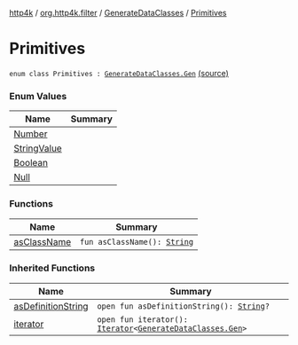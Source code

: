 [http4k](../../../index.md) / [org.http4k.filter](../../index.md) / [GenerateDataClasses](../index.md) / [Primitives](./index.md)

# Primitives

`enum class Primitives : `[`GenerateDataClasses.Gen`](../-gen/index.md) [(source)](https://github.com/http4k/http4k/blob/master/http4k-core/src/main/kotlin/org/http4k/filter/GenerateDataClasses.kt#L42)

### Enum Values

| Name | Summary |
|---|---|
| [Number](-number.md) |  |
| [StringValue](-string-value.md) |  |
| [Boolean](-boolean.md) |  |
| [Null](-null.md) |  |

### Functions

| Name | Summary |
|---|---|
| [asClassName](as-class-name.md) | `fun asClassName(): `[`String`](https://kotlinlang.org/api/latest/jvm/stdlib/kotlin/-string/index.html) |

### Inherited Functions

| Name | Summary |
|---|---|
| [asDefinitionString](../-gen/as-definition-string.md) | `open fun asDefinitionString(): `[`String`](https://kotlinlang.org/api/latest/jvm/stdlib/kotlin/-string/index.html)`?` |
| [iterator](../-gen/iterator.md) | `open fun iterator(): `[`Iterator`](https://kotlinlang.org/api/latest/jvm/stdlib/kotlin.collections/-iterator/index.html)`<`[`GenerateDataClasses.Gen`](../-gen/index.md)`>` |
